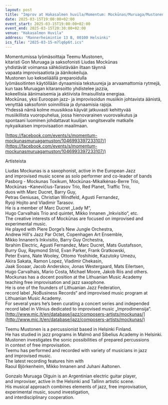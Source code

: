 ```yaml
---
layout: post
title: "Improv at Hakasalmen huvila/Momentum: Mockūnas/Muruaga/Mustonen trio"
date: 2025-03-15T19:00:00+02:00
event_start: 2025-03-15T19:00:00+02:00
event_end: 2025-03-15T20:30:00+02:00
venue: "Hakasalmen Huvila"
address: "Mannerheimintie 13 B, 00100 Helsinki"
ics_file: "2025-03-15-m7lq6p6t.ics"
---
```


Momentumissa lyömäsoittaja Teemu Mustonen,   
kitaristi Gon Muruaga ja saksofonisti Liudas Mockūnas   
yhdistävät voimansa sähköistävään iltaan täynnä   
vapaata improvisaatiota ja äänikokeiluja.   
Mustonen luo kekseliäällä preparoidulla   
lyömäsoitinten käytöllään dynaamisia tekstuureja ja arvaamattomia rytmejä,   
kun taas Muruagan kitaransoitto yhdistelee jazzia,   
kokeellisia äänimaisemia ja aktiivista ilmaisullista energiaa.   
Mockūnas, yksi Euroopan jazz- ja improvisoidun musiikin johtavista äänistä,  
venyttää saksofonin soinnillisia ja dynaamisia rajoja.  
Yhdessä nämä kolme muusikkoa käyvät jatkuvasti kehittyvää   
musiikillista vuoropuhelua, jossa hienovarainen vuorovaikutus ja  
spontaani luominen johdattavat kuulijan vangitsevalle matkalle  
nykyaikaisen improvisaation maailmaan.  
  
[https://facebook.com/events/s/momentum-mockunasmuruagamuston/1046993397233107/](https://facebook.com/events/s/momentum-mockunasmuruagamuston/1046993397233107/)  
  
Artisteista  
  
Liudas Mockunas is a saxophonist, active in the European Jazz   
and improvised music scene as solo performer and co-leader of bands   
Pasborg - Mockunas Toxikum, Mockūnas-Mikalkėnas-Berre Trio,   
Mockūnas –Kanevičius-Tarasov Trio, Red Planet, Traffic Trio,   
duos with Marc Ducret, Barry Guy,  
Petras Geniusas, Christian Windfeld, Agusti Fernandez,   
Ryoji Hojito and Vladimir Tarasov.   
He is a member of Marc Ducret „Lady M“,   
Hugo Carvalhais Trio and quintet, Mikko Innanen „Inkvisitio“, etc.  
The creative interests of Mockūnas are focused on improvised and experimental music.   
He played with Piere Dorge’s New Jungle Orchestra,   
Andrew Hill&#39;s Jazz Par Octet, Copenhagen Art Ensemble,   
Mikko Innanen’s Inkvisitio, Barry Guy Orchestra,   
Ibrahim Electric, Agusti Fernandez, Marc Ducret, Mats Gustafsson,   
Burry Guy, Raymond Strid, Evan Parker, Frank Gratkowski,   
Peter Evans, Nate Wooley, Ottomo Yoshihide, Kazutoky Umezu,   
Akira Sakata, Ramon Lopez, Vladimir Chekasin,   
Jaak Sooaar, Jacob Anderskov, Jonas Westergaard, Mats Eilertsen,   
Hugo Carvalhais, Mario Costa, Michael Moore, Jakob Riis and others.  
Mockunas has a docent position at the Lithuanian Music Academy  
teaching free improvisation and jazz saxophone.  
He is one of the founders of Lithuanian Jazz Federation,   
record label „NoBusiness Records“ and improvised music program at  
Lithuanian Music Academy.   
For several years he‘s been curating a concert series and independed  
 record label in Vilnius dedicated to improvised music „Improdimensija“.  
[http://www.mic.lt/en/database/jazz/composers-artists/mockunas/](http://www.mic.lt/en/database/jazz/composers-artists/mockunas/)  
  
  
Teemu Mustonen is a percussionist based in Helsinki Finland.   
He has studied in jazz programs in Malmö and Sibelius Academy in Helsinki.   
Mustonen investigates the sonic possibilities of prepared percussions   
in context of free improvisation.   
Teemu has performed and recorded with variety of musicians in jazz   
and improvised music.   
The latest recording features him with   
Raoul Björkenheim, Mikko Innanen and Juhani Aaltonen.  
  
Gonzalo Muruaga Olguin is an Argentinian electric guitar player,  
 and improviser, active in the Helsinki and Tallinn artistic scene.  
His musical approach combines elements of jazz, free improvisation,   
experimental music, sound investigation,   
and interdisciplinary cooperation.
